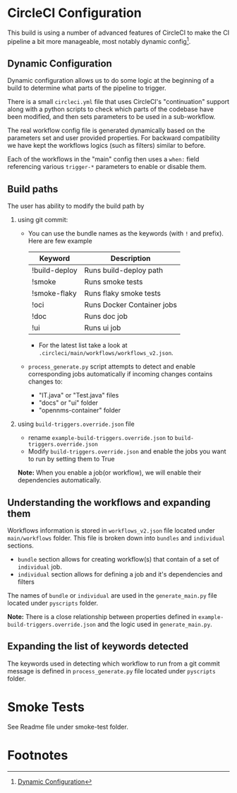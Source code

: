 # CircleCI Configuration

This build is using a number of advanced features of CircleCI to make the CI
pipeline a bit more manageable, most notably dynamic config[^1].

## Dynamic Configuration

Dynamic configuration allows us to do some logic at the beginning of a build
to determine what parts of the pipeline to trigger.

There is a small `circleci.yml` file that uses CircleCI's "continuation"
support along with a python scripts to check which parts of the codebase
have been modified, and then sets parameters to be used in a sub-workflow.

The real workflow config file is generated dynamically based on the parameters set and 
user provided properties. For backward compatibility we have kept the workflows logics
(such as filters) similar to before.

Each of the workflows in the "main" config then uses a `when:` field
referencing various `trigger-*` parameters to enable or disable them.

## Build paths

The user has ability to modify the build path by
1. using git commit:
    * You can use the bundle names as the keywords (with `!` and prefix). Here are few example

      | Keyword       | Description |
      | ------------- | ------------- |
      | !build-deploy | Runs build-deploy path |
      | !smoke        | Runs smoke tests |
      | !smoke-flaky  | Runs flaky smoke tests|
      | !oci          | Runs Docker Container jobs |
      | !doc          | Runs doc job  |
      | !ui           | Runs ui job |
      * For the latest list take a look at `.circleci/main/workflows/workflows_v2.json`.

    * `process_generate.py` script attempts to detect and enable corresponding jobs automatically if incoming changes contains changes to:
      * "IT.java" or "Test.java" files
      * "docs" or "ui" folder
      * "opennms-container" folder

2. using `build-triggers.override.json` file
    * rename `example-build-triggers.override.json` to `build-triggers.override.json`
    * Modify `build-triggers.override.json` and enable the jobs you want to run by setting them to True
    
    **Note:** When you enable a job(or workflow), we will enable their dependencies automatically.

## Understanding the workflows and expanding them
Workflows information is stored in `workflows_v2.json` file located under `main/workflows` folder.
This file is broken down into `bundles` and `individual` sections.
* `bundle` section allows for creating workflow(s) that contain of a set of `individual` job.
* `individual` section allows for defining a job and it's dependencies and filters

The names of `bundle` or `individual` are used in the `generate_main.py` file located under `pyscripts` folder.

**Note:** There is a close relationship between properties defined in `example-build-triggers.override.json` and the logic used in `generate_main.py`.

## Expanding the list of keywords detected
The keywords used in detecting which workflow to run from a git commit message is defined in `process_generate.py` file located under `pyscripts` folder.


# Smoke Tests
See Readme file under smoke-test folder.

# Footnotes

[^1]: [Dynamic Configuration](https://circleci.com/docs/2.0/dynamic-config/)
